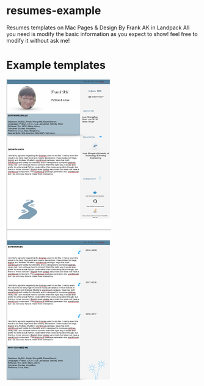 # resumes-example
Resumes templates on Mac Pages &amp; Design By Frank AK in Landpack
All you need is modify the basic information as you expect to show! feel free to modify it without ask me!


Example templates
============

![bluesky](https://github.com/land-pack/resumes-example/blob/master/images/bluesky.png)
